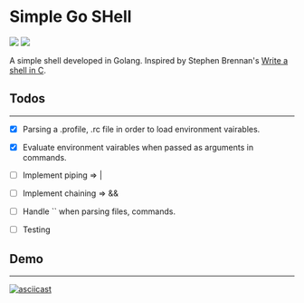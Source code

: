 # Simple Go SHell

   ![](https://img.shields.io/github/license/l-const/sgsh?color=cyan)
![](https://img.shields.io/badge/language-Go-cyan)

A simple shell developed in Golang.
Inspired by Stephen Brennan's [Write a shell in C](https://brennan.io/2015/01/16/write-a-shell-in-c/).


## Todos
<hr>

- [x] Parsing a .profile, .rc file in order to load environment vairables.
- [x] Evaluate environment vairables when passed as arguments in commands.
- [ ] Implement piping => |
- [ ] Implement chaining => &&
- [ ] Handle `` when parsing files, commands.
- [ ] Testing



## Demo
<hr>

[![asciicast](https://asciinema.org/a/7IIKQtJnEBTahvHw1czk0Jm9Y.svg)](https://asciinema.org/a/7IIKQtJnEBTahvHw1czk0Jm9Y)
